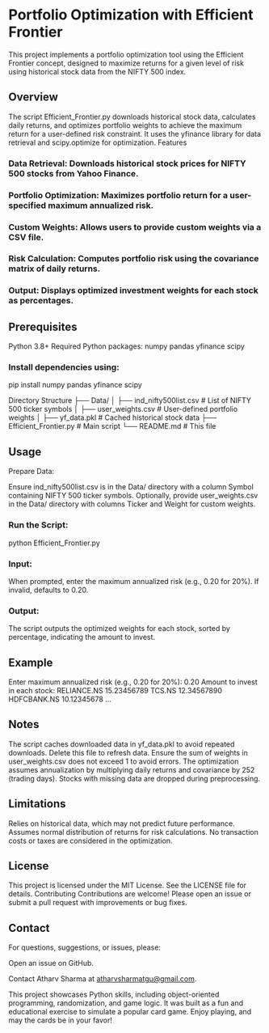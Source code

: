 # Portfolio Optimization with Efficient Frontier
This project implements a portfolio optimization tool using the Efficient Frontier concept, designed to maximize returns for a given level of risk using historical stock data from the NIFTY 500 index.

## Overview
The script Efficient_Frontier.py downloads historical stock data, calculates daily returns, and optimizes portfolio weights to achieve the maximum return for a user-defined risk constraint. It uses the yfinance library for data retrieval and scipy.optimize for optimization.
Features

### Data Retrieval: Downloads historical stock prices for NIFTY 500 stocks from Yahoo Finance.

### Portfolio Optimization: Maximizes portfolio return for a user-specified maximum annualized risk.

### Custom Weights: Allows users to provide custom weights via a CSV file.

### Risk Calculation: Computes portfolio risk using the covariance matrix of daily returns.

### Output: Displays optimized investment weights for each stock as percentages.

## Prerequisites

Python 3.8+
Required Python packages:
numpy
pandas
yfinance
scipy



### Install dependencies using:
pip install numpy pandas yfinance scipy

Directory Structure
├── Data/
│   ├── ind_nifty500list.csv    # List of NIFTY 500 ticker symbols
│   ├── user_weights.csv        # User-defined portfolio weights
│   ├── yf_data.pkl             # Cached historical stock data
├── Efficient_Frontier.py       # Main script
└── README.md                   # This file

## Usage

Prepare Data:

Ensure ind_nifty500list.csv is in the Data/ directory with a column Symbol containing NIFTY 500 ticker symbols.
Optionally, provide user_weights.csv in the Data/ directory with columns Ticker and Weight for custom weights.


### Run the Script:
python Efficient_Frontier.py


### Input:

When prompted, enter the maximum annualized risk (e.g., 0.20 for 20%). If invalid, defaults to 0.20.


### Output:

The script outputs the optimized weights for each stock, sorted by percentage, indicating the amount to invest.



## Example
Enter maximum annualized risk (e.g., 0.20 for 20%): 0.20
Amount to invest in each stock:
RELIANCE.NS    15.23456789
TCS.NS         12.34567890
HDFCBANK.NS    10.12345678
...

## Notes

The script caches downloaded data in yf_data.pkl to avoid repeated downloads. Delete this file to refresh data.
Ensure the sum of weights in user_weights.csv does not exceed 1 to avoid errors.
The optimization assumes annualization by multiplying daily returns and covariance by 252 (trading days).
Stocks with missing data are dropped during preprocessing.

## Limitations

Relies on historical data, which may not predict future performance.
Assumes normal distribution of returns for risk calculations.
No transaction costs or taxes are considered in the optimization.

## License
This project is licensed under the MIT License. See the LICENSE file for details.
Contributing
Contributions are welcome! Please open an issue or submit a pull request with improvements or bug fixes.


## Contact

For questions, suggestions, or issues, please:





Open an issue on GitHub.



Contact Atharv Sharma at atharvsharmatgu@gmail.com. 



This project showcases Python skills, including object-oriented programming, randomization, and game logic. It was built as a fun and educational exercise to simulate a popular card game. Enjoy playing, and may the cards be in your favor!

